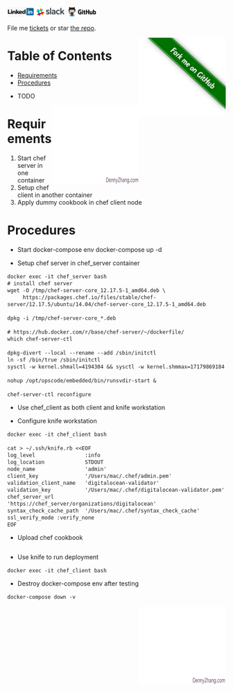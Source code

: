 [![LinkedIn](https://raw.githubusercontent.com/USDevOps/mywechat-slack-group/master/images/linkedin.png)](https://www.linkedin.com/in/dennyzhang001) [![Slack](https://raw.githubusercontent.com/USDevOps/mywechat-slack-group/master/images/slack.png)](https://www.dennyzhang.com/slack) [![Github](https://raw.githubusercontent.com/USDevOps/mywechat-slack-group/master/images/github.png)](https://github.com/DennyZhang)

File me [tickets](https://github.com/DennyZhang/chef-study/issues) or star [the repo](https://github.com/DennyZhang/chef-study).

<a href="https://github.com/DennyZhang?tab=followers"><img align="right" width="200" height="183" src="https://raw.githubusercontent.com/USDevOps/mywechat-slack-group/master/images/fork_github.png" /></a>

Table of Contents
=================

   * [Requirements](#requirements)
   * [Procedures](#procedures)

- TODO

<a href="https://www.dennyzhang.com"><img align="right" width="200" height="183" src="https://raw.githubusercontent.com/USDevOps/mywechat-slack-group/master/images/dns.png"></a>

# Requirements
1. Start chef server in one container
2. Setup chef client in another container
3. Apply dummy cookbook in chef client node

# Procedures
- Start docker-compose env
docker-compose up -d

- Setup chef server in chef_server container
```
docker exec -it chef_server bash
# install chef server
wget -O /tmp/chef-server-core_12.17.5-1_amd64.deb \
     https://packages.chef.io/files/stable/chef-server/12.17.5/ubuntu/14.04/chef-server-core_12.17.5-1_amd64.deb

dpkg -i /tmp/chef-server-core_*.deb

# https://hub.docker.com/r/base/chef-server/~/dockerfile/
which chef-server-ctl

dpkg-divert --local --rename --add /sbin/initctl
ln -sf /bin/true /sbin/initctl
sysctl -w kernel.shmall=4194304 && sysctl -w kernel.shmmax=17179869184

nohup /opt/opscode/embedded/bin/runsvdir-start &

chef-server-ctl reconfigure
```

- Use chef_client as both client and knife workstation

- Configure knife workstation
```
docker exec -it chef_client bash

cat > ~/.ssh/knife.rb <<EOF
log_level                :info
log_location             STDOUT
node_name                'admin'
client_key               '/Users/mac/.chef/admin.pem'
validation_client_name   'digitalocean-validator'
validation_key           '/Users/mac/.chef/digitalocean-validator.pem'
chef_server_url          'https://chef_server/organizations/digitalocean'
syntax_check_cache_path  '/Users/mac/.chef/syntax_check_cache'
ssl_verify_mode :verify_none
EOF
```

- Upload chef cookbook
```
```

- Use knife to run deployment
```
docker exec -it chef_client bash
```

- Destroy docker-compose env after testing
```
docker-compose down -v
```
<a href="https://www.dennyzhang.com"><img align="right" width="200" height="183" src="https://raw.githubusercontent.com/USDevOps/mywechat-slack-group/master/images/dns.png"></a>
